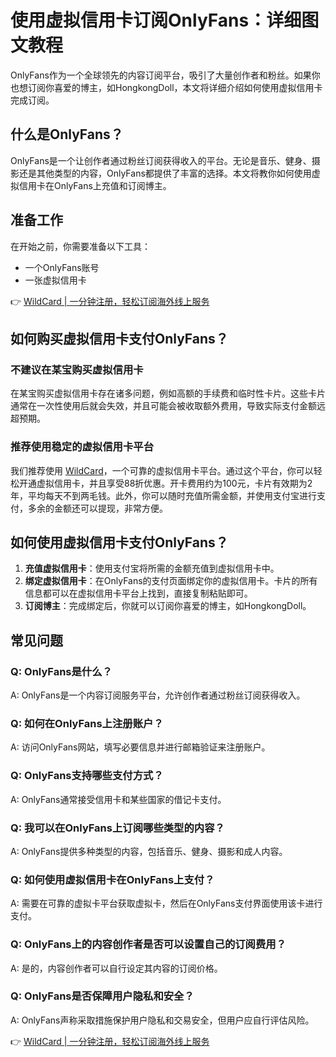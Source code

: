 # 使用虚拟信用卡订阅OnlyFans：详细图文教程

OnlyFans作为一个全球领先的内容订阅平台，吸引了大量创作者和粉丝。如果你也想订阅你喜爱的博主，如HongkongDoll，本文将详细介绍如何使用虚拟信用卡完成订阅。

## 什么是OnlyFans？

OnlyFans是一个让创作者通过粉丝订阅获得收入的平台。无论是音乐、健身、摄影还是其他类型的内容，OnlyFans都提供了丰富的选择。本文将教你如何使用虚拟信用卡在OnlyFans上充值和订阅博主。

## 准备工作

在开始之前，你需要准备以下工具：

- 一个OnlyFans账号
- 一张虚拟信用卡

👉 [WildCard | 一分钟注册，轻松订阅海外线上服务](https://bbtdd.com/WildCard)

## 如何购买虚拟信用卡支付OnlyFans？

### 不建议在某宝购买虚拟信用卡

在某宝购买虚拟信用卡存在诸多问题，例如高额的手续费和临时性卡片。这些卡片通常在一次性使用后就会失效，并且可能会被收取额外费用，导致实际支付金额远超预期。

### 推荐使用稳定的虚拟信用卡平台

我们推荐使用 [WildCard](https://bbtdd.com/WildCard)，一个可靠的虚拟信用卡平台。通过这个平台，你可以轻松开通虚拟信用卡，并且享受88折优惠。开卡费用约为100元，卡片有效期为2年，平均每天不到两毛钱。此外，你可以随时充值所需金额，并使用支付宝进行支付，多余的金额还可以提现，非常方便。

## 如何使用虚拟信用卡支付OnlyFans？

1. **充值虚拟信用卡**：使用支付宝将所需的金额充值到虚拟信用卡中。
2. **绑定虚拟信用卡**：在OnlyFans的支付页面绑定你的虚拟信用卡。卡片的所有信息都可以在虚拟信用卡平台上找到，直接复制粘贴即可。
3. **订阅博主**：完成绑定后，你就可以订阅你喜爱的博主，如HongkongDoll。

## 常见问题

### Q: OnlyFans是什么？

A: OnlyFans是一个内容订阅服务平台，允许创作者通过粉丝订阅获得收入。

### Q: 如何在OnlyFans上注册账户？

A: 访问OnlyFans网站，填写必要信息并进行邮箱验证来注册账户。

### Q: OnlyFans支持哪些支付方式？

A: OnlyFans通常接受信用卡和某些国家的借记卡支付。

### Q: 我可以在OnlyFans上订阅哪些类型的内容？

A: OnlyFans提供多种类型的内容，包括音乐、健身、摄影和成人内容。

### Q: 如何使用虚拟信用卡在OnlyFans上支付？

A: 需要在可靠的虚拟卡平台获取虚拟卡，然后在OnlyFans支付界面使用该卡进行支付。

### Q: OnlyFans上的内容创作者是否可以设置自己的订阅费用？

A: 是的，内容创作者可以自行设定其内容的订阅价格。

### Q: OnlyFans是否保障用户隐私和安全？

A: OnlyFans声称采取措施保护用户隐私和交易安全，但用户应自行评估风险。

👉 [WildCard | 一分钟注册，轻松订阅海外线上服务](https://bbtdd.com/WildCard)